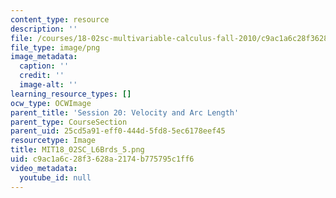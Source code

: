 ```yaml
---
content_type: resource
description: ''
file: /courses/18-02sc-multivariable-calculus-fall-2010/c9ac1a6c28f3628a2174b775795c1ff6_MIT18_02SC_L6Brds_5.png
file_type: image/png
image_metadata:
  caption: ''
  credit: ''
  image-alt: ''
learning_resource_types: []
ocw_type: OCWImage
parent_title: 'Session 20: Velocity and Arc Length'
parent_type: CourseSection
parent_uid: 25cd5a91-eff0-444d-5fd8-5ec6178eef45
resourcetype: Image
title: MIT18_02SC_L6Brds_5.png
uid: c9ac1a6c-28f3-628a-2174-b775795c1ff6
video_metadata:
  youtube_id: null
---
```

